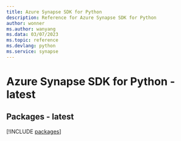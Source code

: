 ```yaml
---
title: Azure Synapse SDK for Python
description: Reference for Azure Synapse SDK for Python
author: wonner
ms.author: wanyang
ms.data: 03/07/2023
ms.topic: reference
ms.devlang: python
ms.service: synapse
---
```

# Azure Synapse SDK for Python - latest
## Packages - latest
[!INCLUDE [packages](synapse-index.md)]